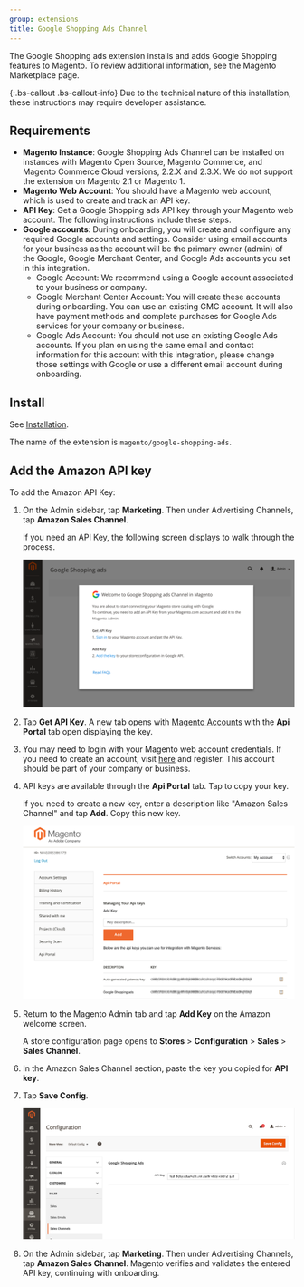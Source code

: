 ```yaml
---
group: extensions
title: Google Shopping Ads Channel
---
```


The Google Shopping ads extension installs and adds Google Shopping features to Magento. To review additional information, see the Magento Marketplace page.

{:.bs-callout .bs-callout-info}
Due to the technical nature of this installation, these instructions may require developer assistance.

## Requirements

- **Magento Instance**: Google Shopping Ads Channel can be installed on instances with Magento Open Source, Magento Commerce, and Magento Commerce Cloud versions, 2.2.X and 2.3.X. We do not support the extension on Magento 2.1 or Magento 1.
- **Magento Web Account**: You should have a Magento web account, which is used to create and track an API key.
- **API Key**: Get a Google Shopping ads API key through your Magento web account. The following instructions include these steps.
- **Google accounts**: During onboarding, you will create and configure any required Google accounts and settings. Consider using email accounts for your business as the account will be the primary owner (admin) of the Google, Google Merchant Center, and Google Ads accounts you set in this integration.
  - Google Account: We recommend using a Google account associated to your business or company.
  - Google Merchant Center Account: You will create these accounts during onboarding. You can use an existing GMC account. It will also have payment methods and complete purchases for Google Ads services for your company or business.
  - Google Ads Account: You should not use an existing Google Ads accounts. If you plan on using the same email and contact information for this account with this integration, please change those settings with Google or use a different email account during onboarding.

## Install

See [Installation]({{site.baseurl}}/extensions/install/).

The name of the extension is `magento/google-shopping-ads`.

## Add the Amazon API key

To add the Amazon API Key:

1. On the Admin sidebar, tap **Marketing**. Then under Advertising Channels, tap **Amazon Sales Channel**.

    If you need an API Key, the following screen displays to walk through the process.

    ![Onboarding API Key Verification](images/onboard-apikey-step1.png)

1. Tap **Get API Key**. A new tab opens with [Magento Accounts](https://account.magento.com/customer/account/login) with the **Api Portal** tab open displaying the key.

1. You may need to login with your Magento web account credentials. If you need to create an account, visit [here](https://account.magento.com/customer/account/login) and register. This account should be part of your company or business.

1. API keys are available through the **Api Portal** tab. Tap  to copy your key.
  
    If you need to create a new key, enter a description like "Amazon Sales Channel" and tap **Add**. Copy this new key.

    ![Copy or generate an API Key](images/config-api-portal.png)

1. Return to the Magento Admin tab and tap **Add Key** on the Amazon welcome screen.

    A store configuration page opens to **Stores** > **Configuration** > **Sales** > **Sales Channel**.

1. In the Amazon Sales Channel section, paste the key you copied for **API key**.

1. Tap **Save Config**.

    ![Add the API Key](images/config-api-key.png)

1. On the Admin sidebar, tap **Marketing**. Then under Advertising Channels, tap **Amazon Sales Channel**. Magento verifies and validates the entered API key, continuing with onboarding.
